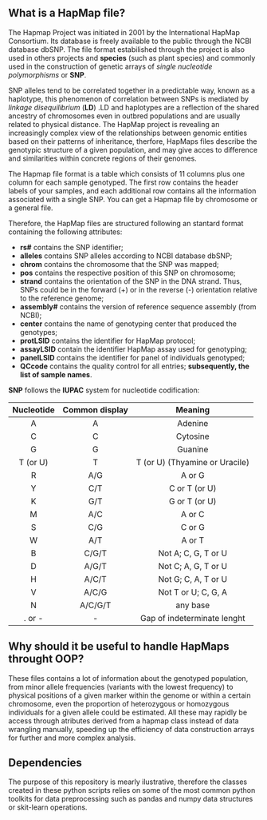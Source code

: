 
## **What is a HapMap file?**

The Hapmap Project was initiated in 2001 by the International HapMap Consortium. Its database is freely available to the public through the NCBI database dbSNP. The file format estabilished through the project is also used in others projects and **species** (such as plant species) and commonly used in the construction of genetic arrays of *single nucleotide polymorphisms* or **SNP**. 

SNP alleles tend to be correlated together in a predictable way, known as a haplotype, this phenomenon of correlation between SNPs is mediated by *linkage disequilibrium* (**LD**) .LD and haplotypes are a reflection of the shared ancestry of chromosomes even in outbred populations and are usually related to physical distance. The HapMap project is revealing an increasingly complex view of the relationships between genomic entities based on their patterns of inheritance, therfore, HapMaps files describe the genotypic structure of a given population, and may give acces to difference and similarities within concrete regions of their genomes.

The Hapmap file format is a table which consists of 11 columns plus one column for each sample genotyped. The first row contains the header labels of your samples, and each additional row contains all the information associated with a single SNP. You can get a Hapmap file by chromosome or a general file.

Therefore, the HapMap files are structured following an stantard format containing the following attributes:

- **rs#** contains the SNP identifier;
- **alleles** contains SNP alleles according to NCBI database dbSNP;
- **chrom** contains the chromosome that the SNP was mapped;
- **pos** contains the respective position of this SNP on chromosome;
- **strand** contains the orientation of the SNP in the DNA strand. Thus, SNPs could be in the forward (+) or in the reverse (-) orientation relative to the reference genome;
- **assembly#** contains the version of reference sequence assembly (from NCBI);
- **center** contains the name of genotyping center that produced the genotypes;
- **protLSID** contains the identifier for HapMap protocol;
- **assayLSID** contain the identifier HapMap assay used for genotyping;
- **panelLSID** contains the identifier for panel of individuals genotyped;
- **QCcode** contains the quality control for all entries;
**subsequently, the list of sample names**.

**SNP** follows the **IUPAC** system for nucleotide codification:

| Nucleotide | Common display | Meaning |
| :---: | :---: | :---: |
| A | A | Adenine |
| C | C | Cytosine |
| G | G | Guanine |
| T (or U) | T | T (or U) (Thyamine or Uracile)|
| R | A/G | A or G |
| Y | C/T | C or T (or U) |
| K | G/T | G or T (or U) |
| M | A/C | A or C |
| S | C/G | C or G |
| W | A/T | A or T |
| B | C/G/T | Not A; C, G, T or U |
| D | A/G/T | Not C; A, G, T or U  |
| H | A/C/T | Not G; C, A, T or U  |
| V | A/C/G | Not T or U; C, G, A  |
| N | A/C/G/T | any base |
| . or - | - | Gap of indeterminate lenght |



## **Why should it be useful to handle HapMaps throught OOP?**

These files contains a lot of information about the genotyped population, from minor allele frequencies (variants with the lowest frequency) to physical positions of a given marker within the genome or within a certain chromosome, even the proportion of heterozygous or homozygous individuals for a given allele could be estimated. All these may rapidly be access through atributes derived from a hapmap class instead of data wrangling manually, speeding up the efficiency of data construction arrays for further and more complex analysis.



## **Dependencies**

The purpose of this repository is mearly ilustrative, therefore the classes created in these python scripts relies on some of the most common python toolkits for data preprocessing such as pandas and numpy data structures or skit-learn operations.
